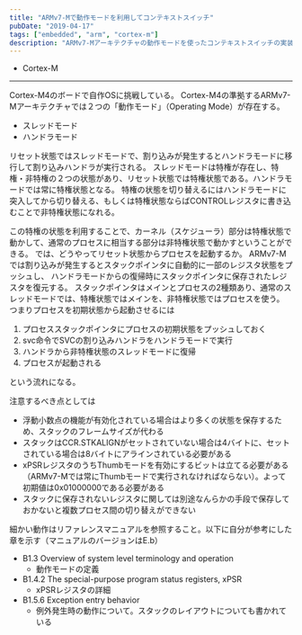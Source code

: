 ```yaml
---
title: "ARMv7-Mで動作モードを利用してコンテキストスイッチ"
pubDate: "2019-04-17"
tags: ["embedded", "arm", "cortex-m"]
description: "ARMv7-Mアーキテクチャの動作モードを使ったコンテキストスイッチの実装"
---
```

- Cortex-M
---

Cortex-M4のボードで自作OSに挑戦している。
Cortex-M4の準拠するARMv7-Mアーキテクチャでは２つの「動作モード」（Operating Mode）が存在する。
- スレッドモード
- ハンドラモード

リセット状態ではスレッドモードで、割り込みが発生するとハンドラモードに移行して割り込みハンドラが実行される。
スレッドモードは特権が存在し、特権・非特権の２つの状態があり、リセット状態では特権状態である。ハンドラモードでは常に特権状態となる。
特権の状態を切り替えるにはハンドラモードに突入してから切り替える、もしくは特権状態ならばCONTROLレジスタに書き込むことで非特権状態になれる。

この特権の状態を利用することで、カーネル（スケジューラ）部分は特権状態で動かして、通常のプロセスに相当する部分は非特権状態で動かすということができる。
では、どうやってリセット状態からプロセスを起動するか。
ARMv7-Mでは割り込みが発生するとスタックポインタに自動的に一部のレジスタ状態をプッシュし、
ハンドラモードからの復帰時にスタックポインタに保存されたレジスタを復元する。
スタックポインタはメインとプロセスの2種類あり、通常のスレッドモードでは、特権状態ではメインを、非特権状態ではプロセスを使う。
つまりプロセスを初期状態から起動させるには
1. プロセススタックポインタにプロセスの初期状態をプッシュしておく
2. svc命令でSVCの割り込みハンドラをハンドラモードで実行
3. ハンドラから非特権状態のスレッドモードに復帰
4. プロセスが起動される

という流れになる。

注意するべき点としては
- 浮動小数点の機能が有効化されている場合はより多くの状態を保存するため、スタックのフレームサイズが代わる
- スタックはCCR.STKALIGNがセットされていない場合は4バイトに、セットされている場合は8バイトにアラインされている必要がある
- xPSRレジスタのうちThumbモードを有効にするビットは立てる必要がある（ARMv7-Mでは常にThumbモードで実行されなければならない）。よって初期値は0x01000000である必要がある
- スタックに保存されないレジスタに関しては別途なんらかの手段で保存しておかないと複数プロセス間の切り替えができない

細かい動作はリファレンスマニュアルを参照すること。以下に自分が参考にした章を示す（マニュアルのバージョンはE.b）
- B1.3 Overview of system level terminology and operation
    - 動作モードの定義
- B1.4.2 The special-purpose program status registers, xPSR
    - xPSRレジスタの詳細
- B1.5.6 Exception entry behavior
    - 例外発生時の動作について。スタックのレイアウトについても書かれている



